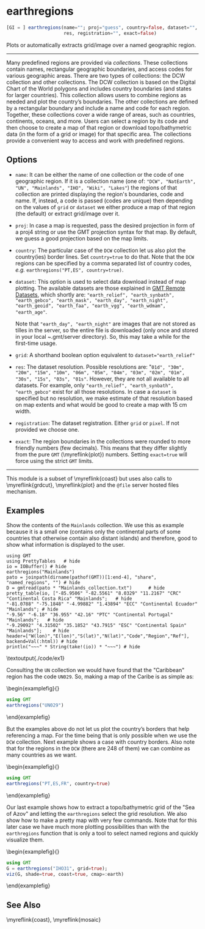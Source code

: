 # earthregions

```julia
[GI = ] earthregions(name=""; proj="guess", country=false, dataset="", grid=false,
                     res, registration="", exact=false)
```

Plots or automatically extracts grid/image over a named geographic region.

---
Many predefined regions are provided via *collections*. These collections contain names, rectangular
geographic boundaries, and access codes for various geographic areas. There are two types of collections:
the DCW collection and other collections. The DCW collection is based on the Digital Chart of the World
polygons and includes country boundaries (and states for larger countries). This collection allows users
to combine regions as needed and plot the country’s boundaries. The other collections are defined by a
rectangular boundary and include a name and code for each region. Together, these collections cover a wide
range of areas, such as countries, continents, oceans, and more. Users can select a region by its code and
then choose to create a map of that region or download topo/bathymetric data (in the form of a grid or image)
for that specific area. The collections provide a convenient way to access and work with predefined regions.

Options
-------

- `name`: It can be either the name of one collection or the code of one geographic region. If it is a
    collection name (one of: ``"DCW", "NatEarth", "UN", "Mainlands", "IHO", "Wiki", "Lakes"``) the regions
    of that collection are printed displaying the region's boundaries, code and name. If, instead, a code
    is passed (codes are unique) then depending on the values of `grid` or `dataset` we either produce a
    map of that region (the default) or extract grid/image over it.

- `proj`: In case a map is requested, pass the desired projection in form of a proj4 string or use the GMT
    projection syntax for that map. By default, we guess a good projection based on the map limits.

- `country`: The particular case of the ``DCW`` collection let us also plot the country(ies) border lines.
    Set `country=true` to do that. Note that the ``DCW`` regions can be specified by a comma separated list
    of country codes, *e.g.* `earthregions("PT,ES", country=true)`.

- `dataset`: This option is used to select data download instead of map plotting. The available datasets are
    those explained in [GMT Remote Datasets](https://www.generic-mapping-tools.org/remote-datasets), which
    shortly are: ``"earth_relief", "earth_synbath", "earth_gebco", "earth_mask", "earth_day", "earth_night",
    "earth_geoid", "earth_faa", "earth_vgg", "earth_wdmam", "earth_age"``.

    Note that ``"earth_day", "earth_night"`` are images that are not stored as tilles in the server, so the
    entire file is downloaded (only once and stored in your local ~.gmt/server directory). So, this may take
    a while for the first-time usage.
- `grid`: A shorthand boolean option equivalent to `dataset="earth_relief"` 

- `res`: The dataset resolution. Possible resolutions are: "``01d", "30m", "20m", "15m", "10m", "06m", "05m",
    "04m", "03m", "02m", "01m", "30s", "15s", "03s", "01s"``. However, they are not all available to all
    datasets. For example, only ``"earth_relief", "earth_synbath", "earth_gebco"`` exist for all those
    resolutions. In case a `dataset` is specified but no resolution, we make estimate of that resolution
    based on map extents and what would be good to create a map with 15 cm width.
- `registration`: The dataset registration. Either `grid` or `pixel`. If not provided we choose one.

- `exact`: The region boundaries in the collections were rounded to more friendly numbers (few decimals).
    This means that they differ slightly from the pure ``GMT`` (\myreflink{plot}) numbers. Setting `exact=true` will
    force using the strict ``GMT`` limits.

-----------
This module is a subset of \myreflink{coast} but uses also calls to \myreflink{grdcut}, \myreflink{plot}
and the ``@file`` server hosted files mechanism.


Examples
--------

Show the contents of the `Mainlands` collection. We use this as example because it is a small one
(contains only the continental parts of some countries that otherwise contain also distant islands)
and therefore, good to show what information is displayed to the user.


```julia:./code/ex1
using GMT
using PrettyTables   # hide
io = IOBuffer() # hide
earthregions("Mainlands")
pato = joinpath(dirname(pathof(GMT))[1:end-4], "share", "named_regions", "") # hide
D = gmtread(pato * "Mainlands_collection.txt")      # hide
pretty_table(io, ["-85.9506" "-82.5561" "8.0329" "11.2167" "CRC" "Continental Costa Rica" "Mainlands";   # hide
"-81.0788" "-75.1848" "-4.99882" "1.43894" "ECC" "Continental Ecuador" "Mainlands"; # hide
"-9.56" "-6.18" "36.955" "42.16" "PTC" "Continental Portugal" "Mainlands";   # hide
"-9.29092" "4.31502" "35.1852" "43.7915" "ESC" "Continental Spain" "Mainlands"];    # hide
header=["W(lon)","E(lon)","S(lat)","N(lat)","Code","Region","Ref"], backend=Val(:html))	# hide
println("~~~" * String(take!(io)) * "~~~") # hide
```
\textoutput{./code/ex1}

Consulting the `UN` collection we would have found that the "Caribbean" region has the code `UN029`.
So, making a map of the Caribe is as simple as:

\begin{examplefig}{}
```julia
using GMT
earthregions("UN029")
```
\end{examplefig}

But the examples above do not let us plot the country’s borders that help referencing a map.
For the time being that is only possible when we use the `DCW` collection. Next example shows
a case with country borders. Also note that for the regions in the `DCW` (there are 248 of them)
we can combine as many countries as we want.

\begin{examplefig}{}
```julia
using GMT
earthregions("PT,ES,FR", country=true)
```
\end{examplefig}

Our last example shows how to extract a topo/bathymetric grid of the "Sea of Azov" and letting
the `earthregions` select the grid resolution. We also show how to make a pretty map with very
few commands. Note that for this later case we have much more plotting possibilities than with
the `earthregions` function that is only a tool to select named regions and quickly visualize them.


\begin{examplefig}{}
```julia
using GMT
G = earthregions("IHO31", grid=true);
viz(G, shade=true, coast=true, cmap=:earth)
```
\end{examplefig}


See Also
--------

\myreflink{coast}, \myreflink{mosaic}

